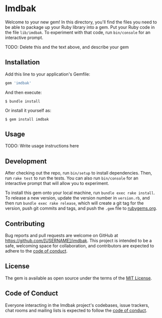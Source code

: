 # Imdbak

Welcome to your new gem! In this directory, you'll find the files you need to be able to package up your Ruby library into a gem. Put your Ruby code in the file `lib/imdbak`. To experiment with that code, run `bin/console` for an interactive prompt.

TODO: Delete this and the text above, and describe your gem

## Installation

Add this line to your application's Gemfile:

```ruby
gem 'imdbak'
```

And then execute:

    $ bundle install

Or install it yourself as:

    $ gem install imdbak

## Usage

TODO: Write usage instructions here

## Development

After checking out the repo, run `bin/setup` to install dependencies. Then, run `rake test` to run the tests. You can also run `bin/console` for an interactive prompt that will allow you to experiment.

To install this gem onto your local machine, run `bundle exec rake install`. To release a new version, update the version number in `version.rb`, and then run `bundle exec rake release`, which will create a git tag for the version, push git commits and tags, and push the `.gem` file to [rubygems.org](https://rubygems.org).

## Contributing

Bug reports and pull requests are welcome on GitHub at https://github.com/[USERNAME]/imdbak. This project is intended to be a safe, welcoming space for collaboration, and contributors are expected to adhere to the [code of conduct](https://github.com/[USERNAME]/imdbak/blob/master/CODE_OF_CONDUCT.md).


## License

The gem is available as open source under the terms of the [MIT License](https://opensource.org/licenses/MIT).

## Code of Conduct

Everyone interacting in the Imdbak project's codebases, issue trackers, chat rooms and mailing lists is expected to follow the [code of conduct](https://github.com/[USERNAME]/imdbak/blob/master/CODE_OF_CONDUCT.md).
